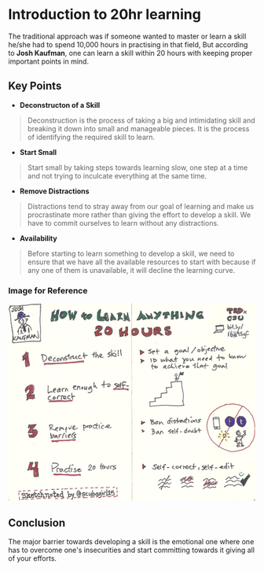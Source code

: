 # Introduction to 20hr learning

The traditional approach was if someone wanted to master or learn a skill he/she had to spend 10,000 hours in practising in that field,
But according to **Josh Kaufman**, one can learn a skill within 20 hours with keeping proper important points in mind.


## Key Points
- **Deconstructon of a Skill**
> Deconstruction is the process of taking a big and intimidating skill and breaking it down into small and manageable pieces.
It is the process of identifying the required skill to learn.
- **Start Small**
> Start small by taking steps towards learning slow, one step at a time and not trying to inculcate everything at the same time.
- **Remove Distractions**
> Distractions tend to stray away from our goal of learning and make us procrastinate more rather than giving the effort to develop a skill. 
We have to commit ourselves to learn without any distractions.
- **Availability**
> Before starting to learn something to develop a skill, we need to ensure that we have all the available resources to start with because if any one of them is unavailable, 
it will decline the learning curve.


### Image for Reference

 ![20hr Learning](assignments/summary/Assets/learn-anything-20-hours.png)

## Conclusion

The major barrier towards developing a skill is the emotional one where one has to overcome one's insecurities and start committing towards it giving all of your efforts.


